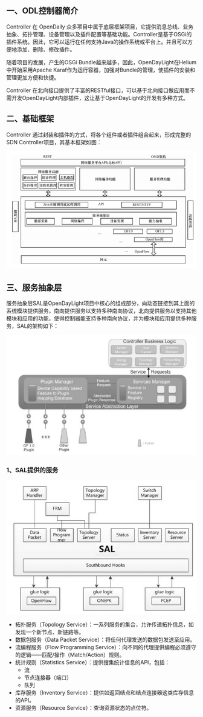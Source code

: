 ## 一、ODL控制器简介

Controller 在 OpenDaily 众多项目中属于底层框架项目，它提供消息总线、业务抽象、拓扑管理、设备管理以及插件配置等基础功能。Controller是基于OSGi的插件系统。因此，它可以运行在任何支持Java的操作系统或平台上。并且可以方便地添加、删除、修改插件。

随着项目的发展，产生的OSGi Bundle越来越多，因此，OpenDayLight在Helium中开始采用Apache Karaf作为运行容器，加强对Bundle的管理，使插件的安装和管理更加方便和快捷。

Controller 在北向接口提供了丰富的RESTful接口，可以基于北向接口做应用而不需开发OpenDayLight内部插件，这让基于OpenDayLight的开发有多种方式。

## 二、基础框架

Controller 通过封装和插件的方式，将各个组件或者插件组合起来，形成完整的SDN Controller项目，其基本框架如图：

![图 1](assets/OpenDayLight基础/1645789632699.png)  


## 三、服务抽象层

服务抽象层SAL是OpenDayLight项目中核心的组成部分，向动态链接到其上面的系统模块提供服务，南向提供服务以支持多种南向协议，北向提供服务以支持其他模块和应用的功能，使得控制器能支持多种南向协议，并为模块和应用提供多种服务，SAL的架构如下：

![图 4](assets/OpenDayLight基础/1645789728415.png)  


### 1、SAL提供的服务

![图 3](assets/OpenDayLight基础/1645789657482.png)  

- 拓扑服务（Topology Service）：一系列服务的集合，允许传递拓扑信息，如发现一个新节点、新链路等。
- 数据包服务（Data Packet Service）：将任何代理发送的数据包发送至应用。
- 流编程服务（Flow Programming Service）：向不同的代理提供编程必须遵守的逻辑——匹配/操作（Match/Action）规则。
- 统计规则（Statistics Service）：提供搜集统计信息的API，包括：
   - 流
   - 节点连接器（端口）
   - 队列
- 库存服务（Inventory Service）：提供如返回结点和结点连接器这类库存信息的API。
- 资源服务（Resource Service）：查询资源状态的点位符。
